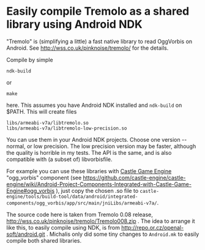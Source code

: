 # Easily compile Tremolo as a shared library using Android NDK

"Tremolo" is (simplifying a little) a fast native library
to read OggVorbis on Android.
See http://wss.co.uk/pinknoise/tremolo/ for the details.

Compile by simple

```
ndk-build
```

or

```
make
```

here. This assumes you have Android NDK installed and `ndk-build` on $PATH.
This will create files

```
libs/armeabi-v7a/libtremolo.so
libs/armeabi-v7a/libtremolo-low-precision.so
```

You can use them in your Android NDK projects. Choose one version -- normal, or low precision. The low precision version may be faster, although the quality is horrible in my tests. The API is the same, and is also compatible with (a subset of) libvorbisfile.

For example you can use these libraries with [Castle Game Engine](http://castle-engine.sourceforge.net/) "ogg_vorbis"
component (see https://github.com/castle-engine/castle-engine/wiki/Android-Project-Components-Integrated-with-Castle-Game-Engine#ogg_vorbis
), just copy the chosen .so file to `castle-engine/tools/build-tool/data/android/integrated-components/ogg_vorbis/app/src/main/jniLibs/armeabi-v7a/`.

The source code here is taken from Tremolo 0.08 release,
http://wss.co.uk/pinknoise/tremolo/Tremolo008.zip .
The idea to arrange it like this, to easily compile using NDK,
is from http://repo.or.cz/openal-soft/android.git .
Michalis only did some tiny changes to `Android.mk` to easily compile
both shared libraries.
